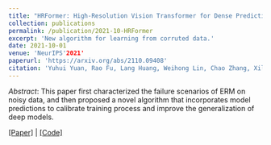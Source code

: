 ```yaml
---
title: "HRFormer: High-Resolution Vision Transformer for Dense Prediction"
collection: publications
permalink: /publication/2021-10-HRFormer
excerpt: 'New algorithm for learning from corruted data.'
date: 2021-10-01
venue: 'NeurIPS'2021'
paperurl: 'https://arxiv.org/abs/2110.09408'
citation: 'Yuhui Yuan, Rao Fu, Lang Huang, Weihong Lin, Chao Zhang, Xilin Chen, Jingdong Wang (2021). &quot;HRFormer: High-Resolution Vision Transformer for Dense Prediction; <i>NeurIPS'2021</i>.'
---
```


*Abstract*: This paper first characterized the failure scenarios of ERM on noisy data, and then proposed a novel algorithm that incorporates model predictions to calibrate training process and improve the generalization of deep models.

[\[Paper\]](https://arxiv.org/abs/2110.09408) | [\[Code\]](https://github.com/HRNet/HRFormer)